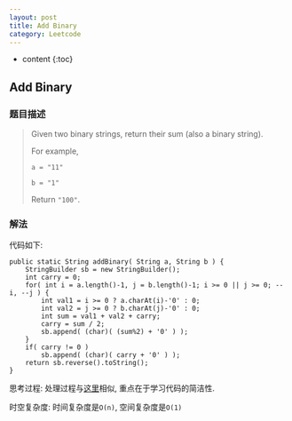 ```yaml
---
layout: post
title: Add Binary
category: Leetcode
---
```


* content
{:toc}

## Add Binary

### 题目描述

> Given two binary strings, return their sum (also a binary string).
>
> For example,
>
> `a = "11"`
>
> `b = "1"`
>
> Return `"100"`.

### 解法

代码如下:

    public static String addBinary( String a, String b ) {
        StringBuilder sb = new StringBuilder();
        int carry = 0;
        for( int i = a.length()-1, j = b.length()-1; i >= 0 || j >= 0; --i, --j ) {
            int val1 = i >= 0 ? a.charAt(i)-'0' : 0;
            int val2 = j >= 0 ? b.charAt(j)-'0' : 0;
            int sum = val1 + val2 + carry;
            carry = sum / 2;
            sb.append( (char)( (sum%2) + '0' ) );
        }
        if( carry != 0 )
            sb.append( (char)( carry + '0' ) );
        return sb.reverse().toString();
    }

思考过程: 处理过程与[这里](http://schstudio.github.io./2016/04/11/leetcode-add-two-numbers/)相似, 重点在于学习代码的简洁性.

时空复杂度: 时间复杂度是`O(n)`, 空间复杂度是`O(1)`
